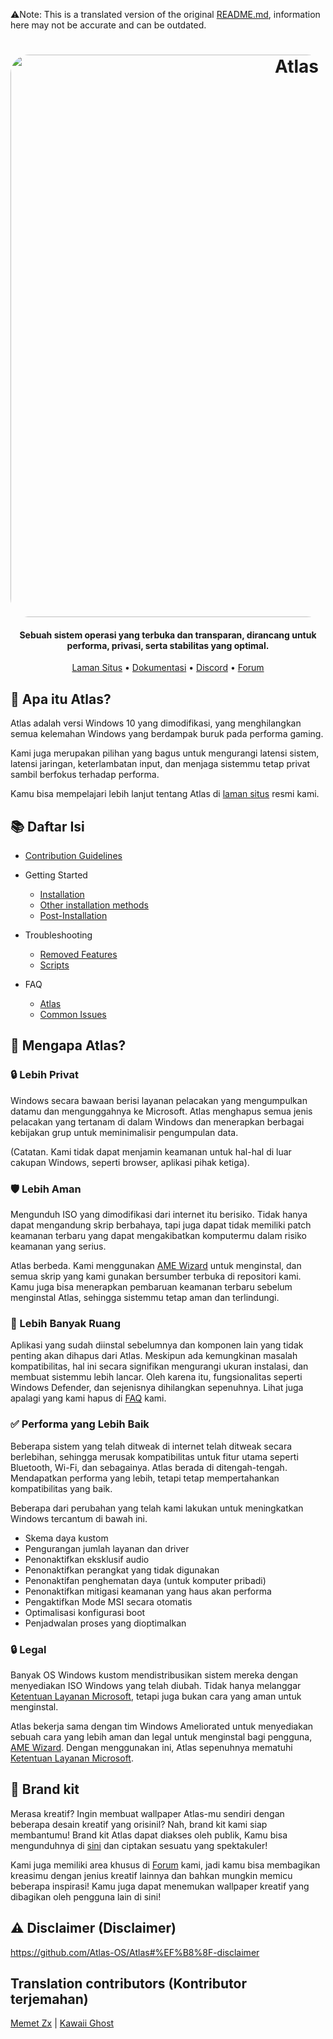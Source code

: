 ⚠️Note: This is a translated version of the original [README.md](https://github.com/Atlas-OS/Atlas/blob/main/README.md), information here may not be accurate and can be outdated.
<h1 align="center">
  <a href="http://atlasos.net"><img src="https://gcore.jsdelivr.net/gh/Atlas-OS/Atlas@main/img/banner.png" alt="Atlas" width="900" style="border-radius: 30px"></a>
</h1>

<h4 align="center">Sebuah sistem operasi yang terbuka dan transparan, dirancang untuk performa, privasi, serta stabilitas yang optimal.</h4>

<p align="center">
  <a href="https://atlasos.net">Laman Situs</a>
  •
  <a href="https://docs.atlasos.net">Dokumentasi</a>
  •
  <a href="https://discord.atlasos.net" target="_blank">Discord</a>
  •
  <a href="https://forum.atlasos.net">Forum</a>
</p>

## 🤔 **Apa itu Atlas?**

Atlas adalah versi Windows 10 yang dimodifikasi, yang menghilangkan semua kelemahan Windows yang berdampak buruk pada performa gaming.

Kami juga merupakan pilihan yang bagus untuk mengurangi latensi sistem, latensi jaringan, keterlambatan input, dan menjaga sistemmu tetap privat sambil berfokus terhadap performa.

Kamu bisa mempelajari lebih lanjut tentang Atlas di [laman situs](https://atlasos.net) resmi kami.

## 📚 **Daftar Isi**

- [Contribution Guidelines](https://docs.atlasos.net/contributions)

- Getting Started
  - [Installation](https://docs.atlasos.net/getting-started/installation)
  - [Other installation methods](https://docs.atlasos.net/getting-started/other-installation-methods/no-usb)
  - [Post-Installation](https://docs.atlasos.net/getting-started/post-installation/drivers)

- Troubleshooting
  - [Removed Features](https://docs.atlasos.net/troubleshooting/removed-features)
  - [Scripts](https://docs.atlasos.net/troubleshooting/scripts)

- FAQ
  - [Atlas](https://atlasos.net/faq)
  - [Common Issues](https://docs.atlasos.net/troubleshooting/common-issues/hyper-v/)

## 👀 **Mengapa Atlas?**

### 🔒 Lebih Privat
Windows secara bawaan berisi layanan pelacakan yang mengumpulkan datamu dan mengunggahnya ke Microsoft.
Atlas menghapus semua jenis pelacakan yang tertanam di dalam Windows dan menerapkan berbagai kebijakan grup untuk meminimalisir pengumpulan data.

(Catatan. Kami tidak dapat menjamin keamanan untuk hal-hal di luar cakupan Windows, seperti browser, aplikasi pihak ketiga).

### 🛡️ Lebih Aman
Mengunduh ISO yang dimodifikasi dari internet itu berisiko. Tidak hanya dapat mengandung skrip berbahaya, tapi juga dapat tidak memiliki patch keamanan terbaru yang dapat mengakibatkan komputermu dalam risiko keamanan yang serius.

Atlas berbeda. Kami menggunakan [AME Wizard](https://ameliorated.io) untuk menginstal, dan semua skrip yang kami gunakan bersumber terbuka di repositori kami. Kamu juga bisa menerapkan pembaruan keamanan terbaru sebelum menginstal Atlas, sehingga sistemmu tetap aman dan terlindungi.

### 🚀 Lebih Banyak Ruang
Aplikasi yang sudah diinstal sebelumnya dan komponen lain yang tidak penting akan dihapus dari Atlas. Meskipun ada kemungkinan masalah kompatibilitas, hal ini secara signifikan mengurangi ukuran instalasi, dan membuat sistemmu lebih lancar. Oleh karena itu, fungsionalitas seperti Windows Defender, dan sejenisnya dihilangkan sepenuhnya. Lihat juga apalagi yang kami hapus di [FAQ](https://docs.atlasos.net/troubleshooting/removed-features) kami.

### ✅ Performa yang Lebih Baik
Beberapa sistem yang telah ditweak di internet telah ditweak secara berlebihan, sehingga merusak kompatibilitas untuk fitur utama seperti Bluetooth, Wi-Fi, dan sebagainya. Atlas berada di ditengah-tengah. Mendapatkan performa yang lebih, tetapi tetap mempertahankan kompatibilitas yang baik.

Beberapa dari perubahan yang telah kami lakukan untuk meningkatkan Windows tercantum di bawah ini.

- Skema daya kustom
- Pengurangan jumlah layanan dan driver
- Penonaktifkan eksklusif audio
- Penonaktifkan perangkat yang tidak digunakan
- Penonaktifan penghematan daya (untuk komputer pribadi)
- Penonaktifkan mitigasi keamanan yang haus akan performa
- Pengaktifkan Mode MSI secara otomatis
- Optimalisasi konfigurasi boot
- Penjadwalan proses yang dioptimalkan

### 🔒 Legal
Banyak OS Windows kustom mendistribusikan sistem mereka dengan menyediakan ISO Windows yang telah diubah. Tidak hanya melanggar [Ketentuan Layanan Microsoft](https://www.microsoft.com/en-us/Useterms/Retail/Windows/10/UseTerms_Retail_Windows_10_English.htm), tetapi juga bukan cara yang aman untuk menginstal.

Atlas bekerja sama dengan tim Windows Ameliorated untuk menyediakan sebuah cara yang lebih aman dan legal untuk menginstal bagi pengguna, [AME Wizard](https://ameliorated.io). Dengan menggunakan ini, Atlas sepenuhnya mematuhi [Ketentuan Layanan Microsoft](https://www.microsoft.com/en-us/Useterms/Retail/Windows/10/UseTerms_Retail_Windows_10_English.htm).

## 🎨 Brand kit
Merasa kreatif? Ingin membuat wallpaper Atlas-mu sendiri dengan beberapa desain kreatif yang orisinil? Nah, brand kit kami siap membantumu!
Brand kit Atlas dapat diakses oleh publik, Kamu bisa mengunduhnya di [sini](https://cdn.jsdelivr.net/gh/Atlas-OS/Atlas@main/img/brand-kit.zip) dan ciptakan sesuatu yang spektakuler!

Kami juga memiliki area khusus di [Forum](https://forum.atlasos.net/t/art-showcase) kami, jadi kamu bisa membagikan kreasimu dengan jenius kreatif lainnya dan bahkan mungkin memicu beberapa inspirasi! Kamu juga dapat menemukan wallpaper kreatif yang dibagikan oleh pengguna lain di sini!

## ⚠️ Disclaimer (Disclaimer)
https://github.com/Atlas-OS/Atlas#%EF%B8%8F-disclaimer

## Translation contributors (Kontributor terjemahan)
[Memet Zx](https://github.com/zxce3) |
[Kawaii Ghost](https://github.com/kawaii-ghost)
